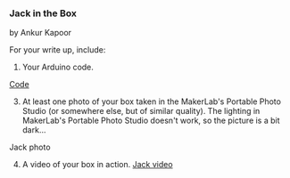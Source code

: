 ### Jack in the Box
 
 by Ankur Kapoor

For your write up, include:

1) Your Arduino code.

[Code](https://github.com/ak2552/Ankur_Kapoor_IDD/blob/master/code.ino)


3) At least one photo of your box taken in the MakerLab's Portable Photo Studio (or somewhere else, but of similar quality).
The lighting in MakerLab's Portable Photo Studio doesn't work, so the picture is a bit dark...

Jack photo

4) A video of your box in action.
[Jack video](https://www.youtube.com/watch?v=Kp16vm9nkJw)
